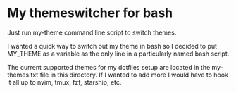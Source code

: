 # My themeswitcher for bash

Just run my-theme command line script to switch themes.

I wanted a quick way to switch out my theme in bash so I decided to put
MY_THEME as a variable as the only line in a particularly named bash script.

The current supported themes for my dotfiles setup are located
in the my-themes.txt file in this directory.
If I wanted to add more I would have to hook it all up
to nvim, tmux, fzf, starship, etc.
